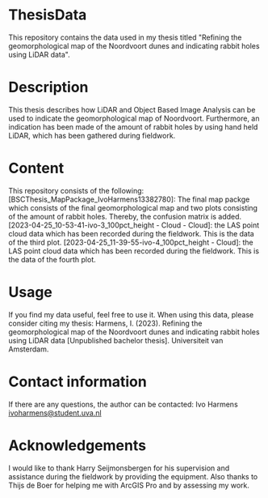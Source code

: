 # ThesisData
This repository contains the data used in my thesis titled "Refining the geomorphological map of the Noordvoort dunes and indicating rabbit holes using LiDAR data". 

# Description
This thesis describes how LiDAR and Object Based Image Analysis can be used to indicate the geomorphological map of Noordvoort. Furthermore, an indication has been made of the amount of rabbit holes by using hand held LiDAR, which has been gathered  during fieldwork. 

# Content
This repository  consists of the following:
[BSCThesis_MapPackage_IvoHarmens13382780]: The final map packge which consists of the final geomorphological map and two plots consisting of the amount of rabbit holes. Thereby, the confusion matrix is added.
[2023-04-25_10-53-41-ivo-3_100pct_height - Cloud - Cloud]: the LAS point cloud data which has been recorded during the fieldwork. This is the data of the third plot.
[2023-04-25_11-39-55-ivo-4_100pct_height - Cloud]: the LAS point cloud data which has been recorded  during the fieldwork. This is the data of the fourth plot.


# Usage
If you find my data useful, feel free to use it. When using this data, please consider citing my thesis:
Harmens, I. (2023). Refining the geomorphological map of the Noordvoort dunes and indicating rabbit holes using LiDAR data [Unpublished bachelor thesis]. Universiteit van Amsterdam.

# Contact information
If there are any questions, the author can be contacted:
Ivo Harmens
ivoharmens@student.uva.nl

# Acknowledgements
I would like to thank Harry Seijmonsbergen for his supervision and assistance during the fieldwork by providing the equipment. Also thanks to Thijs de Boer for helping me with ArcGIS Pro and by assessing my work.
